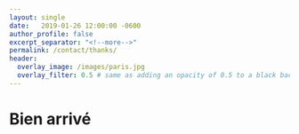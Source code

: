 ```yaml
---
layout: single
date:   2019-01-26 12:00:00 -0600
author_profile: false
excerpt_separator: "<!--more-->"
permalink: /contact/thanks/
header:
  overlay_image: /images/paris.jpg
  overlay_filter: 0.5 # same as adding an opacity of 0.5 to a black background
---
```



# Bien arrivé
